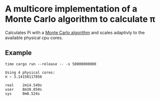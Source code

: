 # A multicore implementation of a Monte Carlo algorithm to calculate π

Calculates Pi with a [Monte Carlo algorithm](https://en.wikipedia.org/wiki/Monte_Carlo_algorithm) and scales adaptivly to the available physical cpu cores.

## Example

`time cargo run --release -- -s 50000000000`
```
Using 4 physical cores:
π ~ 3.14158117856

real    2m14.549s
user    8m38.850s
sys     0m0.524s
```
